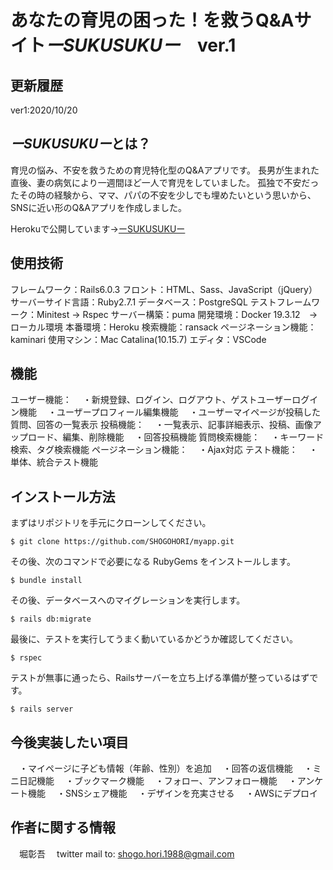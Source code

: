 # あなたの育児の困った！を救うQ&Aサイト*ーSUKUSUKUー*　ver.1

## 更新履歴
ver1:2020/10/20

## *ーSUKUSUKUー*とは？
育児の悩み、不安を救うための育児特化型のQ&Aアプリです。
長男が生まれた直後、妻の病気により一週間ほど一人で育児をしていました。
孤独で不安だったその時の経験から、ママ、パパの不安を少しでも埋めたいという思いから、SNSに近い形のQ&Aアプリを作成しました。

Herokuで公開しています→[ーSUKUSUKUー](https://childcare-questions-and-answer.herokuapp.com/)

## 使用技術
フレームワーク：Rails6.0.3
フロント：HTML、Sass、JavaScript（jQuery）
サーバーサイド言語：Ruby2.7.1
データベース：PostgreSQL
テストフレームワーク：Minitest → Rspec
サーバー構築：puma
開発環境：Docker 19.3.12　→　ローカル環境
本番環境：Heroku
検索機能：ransack
ページネーション機能：kaminari
使用マシン：Mac Catalina(10.15.7)
エディタ：VSCode

## 機能
ユーザー機能：
　・新規登録、ログイン、ログアウト、ゲストユーザーログイン機能
　・ユーザープロフィール編集機能
　・ユーザーマイページが投稿した質問、回答の一覧表示
投稿機能：
　・一覧表示、記事詳細表示、投稿、画像アップロード、編集、削除機能
　・回答投稿機能
質問検索機能：
　・キーワード検索、タグ検索機能
ページネーション機能：
　・Ajax対応
テスト機能：
　・単体、統合テスト機能


## インストール方法

まずはリポジトリを手元にクローンしてください。

```
$ git clone https://github.com/SHOGOHORI/myapp.git
```

その後、次のコマンドで必要になる RubyGems をインストールします。

```
$ bundle install
```

その後、データベースへのマイグレーションを実行します。

```
$ rails db:migrate
```

最後に、テストを実行してうまく動いているかどうか確認してください。

```
$ rspec
```

テストが無事に通ったら、Railsサーバーを立ち上げる準備が整っているはずです。

```
$ rails server
```

## 今後実装したい項目
　・マイページに子ども情報（年齢、性別）を追加
　・回答の返信機能
　・ミニ日記機能
　・ブックマーク機能
　・フォロー、アンフォロー機能
　・アンケート機能
　・SNSシェア機能
　・デザインを充実させる
　・AWSにデプロイ

## 作者に関する情報
　堀彰吾
　twitter
   mail to: shogo.hori.1988@gmail.com